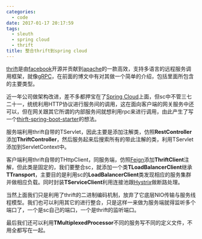 ```yaml
---
categories:
  - code
date: 2017-01-17 20:17:59
tags:
  - sleuth
  - spring cloud
  - thrift
title: 整合thrift到spring cloud
---
```


[thrift](http://thrift.apache.org/)是由[facebook](https://github.com/facebook)开源并贡献到[apache](http://www.apache.org/)的一款高效，支持多语言的远程服务调用框架，就像[gRPC](http://www.grpc.io/)，在前面的博文中有对其做一个简单的介绍，包括里面所包含的主要类型。

近一年公司做架构改进，差不多都押宝在了[Spring Cloud](https://github.com/spring-cloud/)上面，但sc中不管三七二十一，统统利用HTTP协议进行服务间的调用，这在面向客户端的网关服务中还可以，但在网关跟其它所谓的内部服务间就想利用rpc来进行调用，由此产生了写一个[thirft-spring-boot-starter](https://github.com/bobxwang/bbspring-thrift-starter)的想法。

服务端利用thrift自带的TServlet，因此主要是添加注解类，仿照**RestController**添加**ThriftController**，然后服务起来后搜索所有的带此注解的类，利用TServlet添加到ServletContext中。

客户端利用thrift自带的THttpClient，同服务端，仿照[Feign](https://github.com/OpenFeign/feign)添加**ThriftClient**注解，但此类是固定的，我们要整合sc，就添加一个类**TLoadBalancerClient**继承**TTransport**，主要目的是利用sc的**LoadBalancerClient**类发现相应的服务集群并做相应负载。同时封装**TServiceClient**利用连接池跟[Hystrix](https://github.com/netflix/hystrix)做断路处理。

当然上面我们只是利用了thrift的二进制编码机制，放弃了它底层NIO传输与服务线程模型。我们也可以利用其它的进行整合，只是这样一来做为服务端就得监听多个端口了，一个是sc自己的端口，一个是thrift的监听端口。

最后我们还可以利用**TMultiplexedProcessor**不同的服务写不同的定义文件，不用全都写在一起。